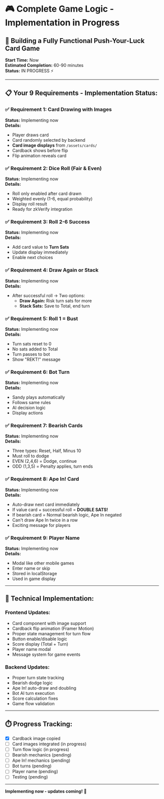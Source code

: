 # 🎮 Complete Game Logic - Implementation in Progress

## 🎯 Building a Fully Functional Push-Your-Luck Card Game

**Start Time:** Now  
**Estimated Completion:** 60-90 minutes  
**Status:** IN PROGRESS ⚡  

---

## 📋 **Your 9 Requirements - Implementation Status:**

### ✅ **Requirement 1: Card Drawing with Images**
**Status:** Implementing now  
**Details:**
- Player draws card
- Card randomly selected by backend
- **Card image displays** from `/assets/cards/`
- Cardback shows before flip
- Flip animation reveals card

### ✅ **Requirement 2: Dice Roll (Fair & Even)**
**Status:** Implementing now  
**Details:**
- Roll only enabled after card drawn
- Weighted evenly (1-6, equal probability)
- Display roll result
- Ready for zkVerify integration

### ✅ **Requirement 3: Roll 2-6 Success**
**Status:** Implementing now  
**Details:**
- Add card value to **Turn Sats**
- Update display immediately
- Enable next choices

### ✅ **Requirement 4: Draw Again or Stack**
**Status:** Implementing now  
**Details:**
- After successful roll → Two options:
  - **Draw Again:** Risk turn sats for more
  - **Stack Sats:** Save to Total, end turn

### ✅ **Requirement 5: Roll 1 = Bust**
**Status:** Implementing now  
**Details:**
- Turn sats reset to 0
- No sats added to Total
- Turn passes to bot
- Show "REKT!" message

### ✅ **Requirement 6: Bot Turn**
**Status:** Implementing now  
**Details:**
- Sandy plays automatically
- Follows same rules
- AI decision logic
- Display actions

### ✅ **Requirement 7: Bearish Cards**
**Status:** Implementing now  
**Details:**
- Three types: Reset, Half, Minus 10
- Must roll to dodge
- EVEN (2,4,6) = Dodge, continue
- ODD (1,3,5) = Penalty applies, turn ends

### ✅ **Requirement 8: Ape In! Card**
**Status:** Implementing now  
**Details:**
- Auto-draw next card immediately
- If value card + successful roll = **DOUBLE SATS!**
- If bearish card = Normal bearish logic, Ape In negated
- Can't draw Ape In twice in a row
- Exciting message for players

### ✅ **Requirement 9: Player Name**
**Status:** Implementing now  
**Details:**
- Modal like other mobile games
- Enter name or skip
- Stored in localStorage
- Used in game display

---

## 🔧 **Technical Implementation:**

### Frontend Updates:
- Card component with image support
- Cardback flip animation (Framer Motion)
- Proper state management for turn flow
- Button enable/disable logic
- Score display (Total + Turn)
- Player name modal
- Message system for game events

### Backend Updates:
- Proper turn state tracking
- Bearish dodge logic
- Ape In! auto-draw and doubling
- Bot AI turn execution
- Score calculation fixes
- Game flow validation

---

## ⏱️ **Progress Tracking:**

- [x] Cardback image copied
- [ ] Card images integrated (in progress)
- [ ] Turn flow logic (in progress)
- [ ] Bearish mechanics (pending)
- [ ] Ape In! mechanics (pending)
- [ ] Bot turns (pending)
- [ ] Player name (pending)
- [ ] Testing (pending)

---

**Implementing now - updates coming!** 🚀




